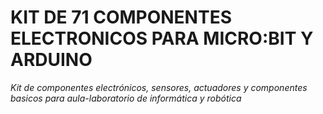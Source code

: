 # **KIT DE 71 COMPONENTES ELECTRONICOS PARA MICRO:BIT Y ARDUINO**
*Kit de componentes electrónicos, sensores, actuadores y componentes basicos para aula-laboratorio de informática y robótica*
